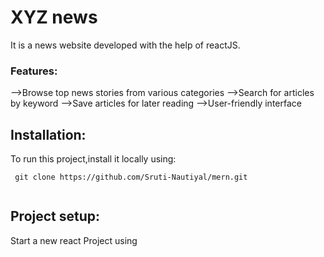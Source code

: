 # XYZ news

It is a news website developed with the help of reactJS.

### Features:

-->Browse top news stories from various categories
-->Search for articles by keyword
-->Save articles for later reading
-->User-friendly interface

## Installation:
To run this project,install it locally using:
```
 git clone https://github.com/Sruti-Nautiyal/mern.git
 
```

## Project setup:

Start a new react Project using
